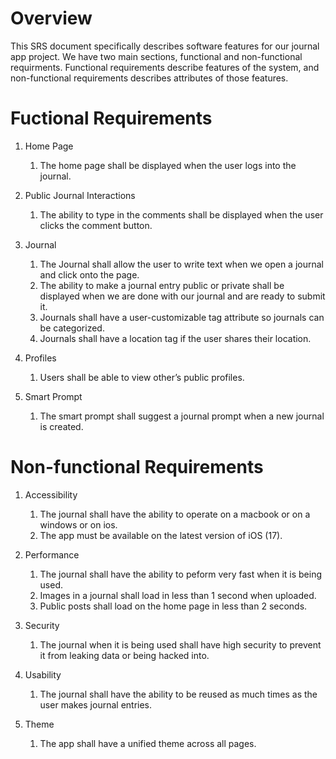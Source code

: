 # Overview

This SRS document specifically describes software features for our journal app project.
We have two main sections, functional and non-functional requirments. Functional requirements
describe features of the system, and non-functional requirements describes attributes of those features.

# Fuctional Requirements

1. Home Page
    1. The home page shall be displayed when the user logs into the journal.

2. Public Journal Interactions
    1. The ability to type in the comments shall be displayed when the user clicks the comment button.

3. Journal
    1. The Journal shall allow the user to write text when we open a journal and click onto the page.
    2. The ability to make a journal entry public or private shall be displayed when we are done with our journal and are ready to submit it.
    3. Journals shall have a user-customizable tag attribute so journals can be categorized.
    4. Journals shall have a location tag if the user shares their location.

4. Profiles
    1. Users shall be able to view other’s public profiles.

5. Smart Prompt
    1. The smart prompt shall suggest a journal prompt when a new journal is created.

# Non-functional Requirements

1. Accessibility
    1. The journal shall have the ability to operate on a macbook or on a windows or on ios.
    2. The app must be available on the latest version of iOS (17).

2. Performance
    1. The journal shall have the ability to peform very fast when it is being used.
    2. Images in a journal shall load in less than 1 second when uploaded.
    3. Public posts shall load on the home page in less than 2 seconds.

3. Security
    1. The journal when it is being used shall have high security to prevent it from leaking data or being hacked into.

4. Usability
    1. The journal shall have the ability to be reused as much times as the user makes journal entries.

5. Theme
    1. The app shall have a unified theme across all pages.

